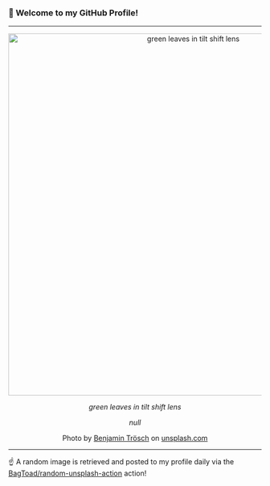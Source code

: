 ### 👋 Welcome to my GitHub Profile!

----

<div align="center">
  <img width="720" src="https://images.unsplash.com/photo-1613376305405-8825c39188c1?crop=entropy&cs=tinysrgb&fit=max&fm=jpg&ixid=M3w1NTI0OTR8MHwxfHJhbmRvbXx8fHx8fHx8fDE3MDg2Njg1NTN8&ixlib=rb-4.0.3&q=80&w=1080" alt="green leaves in tilt shift lens">
  
  <em>green leaves in tilt shift lens</em>
  
  <em>null</em>
  
  Photo by [Benjamin Trösch](https://benjamintroesch.myportfolio.com/) on [unsplash.com](https://unsplash.com/)
</div>

----

☝️ A random image is retrieved and posted to my profile daily via the [BagToad/random-unsplash-action](https://github.com/BagToad/random-unsplash-action) action!
